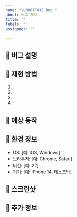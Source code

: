 ```yaml
---
name: "\U0001F41E Bug "
about: 버그 제보
title: ''
labels: ''
assignees: ''

---
```


## 🐞 버그 설명
<!-- 버그에 대한 명확하고 간결한 설명을 작성해주세요 -->

## 🔄 재현 방법
<!-- 버그를 재현하기 위한 단계별 과정을 작성해주세요 -->
1. 
2. 
3. 
4. 

## 🤔 예상 동작
<!-- 어떤 동작이 일어날 것으로 예상했는지 명확하게 설명해주세요 -->

## 📱 환경 정보
 - OS: [예: iOS, Windows]
 - 브라우저: [예: Chrome, Safari]
 - 버전: [예: 22]
 - 기기: [예: iPhone 14, 데스크탑]

## 📸 스크린샷
<!-- 해당하는 경우, 문제를 설명하는 데 도움이 되는 스크린샷을 추가해주세요 -->

## 📝 추가 정보
<!-- 문제에 대한 기타 정보를 여기에 추가해주세요 -->
